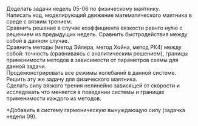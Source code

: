 Доделать задачи недель 05-06 по физическому маятнику.  
Написать код, моделирующий движение математического маятника в среде с вязким трением.  
Сравнить решение в случае коэффициента вязкости равнго нулю с решением из предыдущих недель. Сравнить быстродействия между собой в данном случае.  
Сравнить методы (метод Эйлера, метод Хойна, метод РК4) между собой: точность (сравниваясь с аналитическим решением), границы применимости методов в зависимости от параметров схемы для данной задачи.  
Продемонстрировать все режимы колебаний в данной системе.  
Решить эту же задачу для физического маятника.  
Сделать силу вязкого трения нелинейно зависящей от скорости и исследовать что меняется в поведении системы и границах применимости каждого из методов.  

*Добавить в систему гармоническую вынуждающую силу (задачка недели 09).    